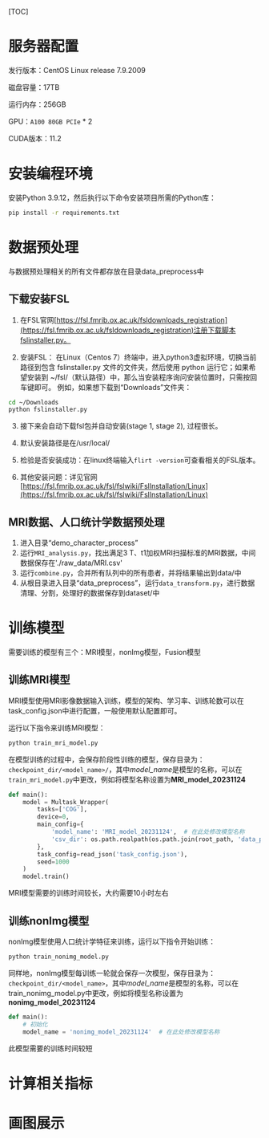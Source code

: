 [TOC]

# 服务器配置

发行版本：CentOS Linux release 7.9.2009

磁盘容量：17TB

运行内存：256GB

GPU：`A100 80GB PCIe` * 2

CUDA版本：11.2

# 安装编程环境

安装Python 3.9.12，然后执行以下命令安装项目所需的Python库：

```bash
pip install -r requirements.txt
```

# 数据预处理

与数据预处理相关的所有文件都存放在目录data_preprocess中

## 下载安装FSL

1. 在FSL官网[https://fsl.fmrib.ox.ac.uk/fsldownloads_registration](https://fsl.fmrib.ox.ac.uk/fsldownloads_registration)注册下载脚本fslinstaller.py。

2. 安装FSL：
在Linux（Centos 7）终端中，进入python3虚拟环境，切换当前路径到包含 fslinstaller.py 文件的文件夹，然后使用 python 运行它；如果希望安装到 ~/fsl/（默认路径）中，那么当安装程序询问安装位置时，只需按回车键即可。
例如，如果想下载到“Downloads”文件夹：

```bash
cd ~/Downloads
python fslinstaller.py
```

3. 接下来会自动下载fsl包并自动安装(stage 1, stage 2), 过程很长。
4. 默认安装路径是在/usr/local/

5. 检验是否安装成功：在linux终端输入`flirt -version`可查看相关的FSL版本。

6. 其他安装问题：详见官网[https://fsl.fmrib.ox.ac.uk/fsl/fslwiki/FslInstallation/Linux](https://fsl.fmrib.ox.ac.uk/fsl/fslwiki/FslInstallation/Linux)

## MRI数据、人口统计学数据预处理

1. 进入目录“demo_character_process”
2. 运行`MRI_analysis.py`，找出满足3 T、t1加权MRI扫描标准的MRI数据，中间数据保存在'./raw_data/MRI.csv'
3. 运行`combine.py`，合并所有队列中的所有患者，并将结果输出到data/中
4. 从根目录进入目录“data_preprocess”，运行`data_transform.py`，进行数据清理、分割，处理好的数据保存到dataset/中

# 训练模型

需要训练的模型有三个：MRI模型，nonImg模型，Fusion模型

## 训练MRI模型

MRI模型使用MRI影像数据输入训练，模型的架构、学习率、训练轮数可以在task_config.json中进行配置，一般使用默认配置即可。

运行以下指令来训练MRI模型：

```bash
python train_mri_model.py
```

在模型训练的过程中，会保存阶段性训练的模型，保存目录为：`checkpoint_dir/<model_name>/`，其中*model_name*是模型的名称，可以在`train_mri_model.py`中更改，例如将模型名称设置为**MRI_model_20231124**

```python
def main():
    model = Multask_Wrapper(
        tasks=['COG'],
        device=0,
        main_config={
            'model_name': 'MRI_model_20231124',  # 在此处修改模型名称
            'csv_dir': os.path.realpath(os.path.join(root_path, 'data_preprocess/dataset'))
        },
        task_config=read_json('task_config.json'),
        seed=1000
    )
    model.train()
```

MRI模型需要的训练时间较长，大约需要10小时左右

## 训练nonImg模型

nonImg模型使用人口统计学特征来训练，运行以下指令开始训练：

```bash
python train_nonimg_model.py
```

同样地，nonImg模型每训练一轮就会保存一次模型，保存目录为：`checkpoint_dir/<model_name>`，其中*model_name*是模型的名称，可以在train_nonimg_model.py中更改，例如将模型名称设置为**nonimg_model_20231124**

```python
def main():
    # 初始化
    model_name = 'nonimg_model_20231124'  # 在此处修改模型名称
```

此模型需要的训练时间较短

# 计算相关指标

# 画图展示


